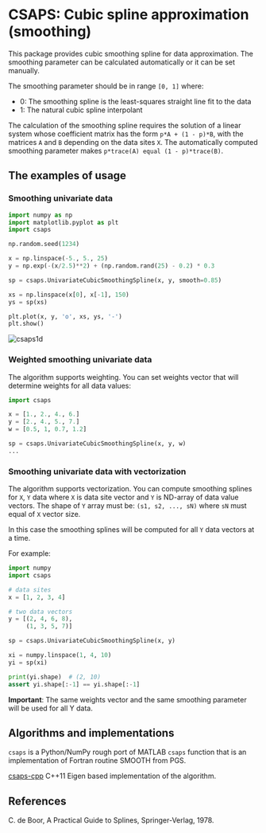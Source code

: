 # CSAPS: Cubic spline approximation (smoothing)

This package provides cubic smoothing spline for data approximation.
The smoothing parameter can be calculated automatically or it can be set manually. 

The smoothing parameter should be in range `[0, 1]` where:
* 0: The smoothing spline is the least-squares straight line fit to the data
* 1: The natural cubic spline interpolant

The calculation of the smoothing spline requires the solution of a linear system 
whose coefficient matrix has the form `p*A + (1 - p)*B`, with the matrices `A` and `B` 
depending on the data sites `X`. The automatically computed smoothing parameter makes 
`p*trace(A) equal (1 - p)*trace(B)`.

## The examples of usage

### Smoothing univariate data

```python
import numpy as np
import matplotlib.pyplot as plt
import csaps

np.random.seed(1234)

x = np.linspace(-5., 5., 25)
y = np.exp(-(x/2.5)**2) + (np.random.rand(25) - 0.2) * 0.3

sp = csaps.UnivariateCubicSmoothingSpline(x, y, smooth=0.85)

xs = np.linspace(x[0], x[-1], 150)
ys = sp(xs)

plt.plot(x, y, 'o', xs, ys, '-')
plt.show()
```

![csaps1d](https://user-images.githubusercontent.com/1299189/27611703-f3093c14-5b9b-11e7-9f18-6d0c3cc7633a.png)

### Weighted smoothing univariate data

The algorithm supports weighting. You can set weights vector that will determine 
weights for all data values:

```python
import csaps

x = [1., 2., 4., 6.]
y = [2., 4., 5., 7.]
w = [0.5, 1, 0.7, 1.2]

sp = csaps.UnivariateCubicSmoothingSpline(x, y, w)
...
```

### Smoothing univariate data with vectorization

The algorithm supports vectorization. You can compute smoothing splines for 
`X`, `Y` data where `X` is data site vector and `Y` is ND-array of data value vectors. 
The shape of `Y` array must be: `(s1, s2, ..., sN)` where `sN` must equal of `X` vector size.

In this case the smoothing splines will be computed for all `Y` data vectors at a time.

For example:

```python
import numpy
import csaps

# data sites
x = [1, 2, 3, 4]

# two data vectors
y = [(2, 4, 6, 8), 
     (1, 3, 5, 7)]

sp = csaps.UnivariateCubicSmoothingSpline(x, y)

xi = numpy.linspace(1, 4, 10)
yi = sp(xi)

print(yi.shape)  # (2, 10)
assert yi.shape[:-1] == yi.shape[:-1]
```

**Important**:
The same weights vector and the same smoothing parameter will be used for all Y data.

## Algorithms and implementations

`csaps` is a Python/NumPy rough port of MATLAB `csaps` function that is an implementation of 
Fortran routine SMOOTH from PGS.

[csaps-cpp](https://github.com/espdev/csaps-cpp) C++11 Eigen based implementation of the algorithm.

## References

C. de Boor, A Practical Guide to Splines, Springer-Verlag, 1978.
